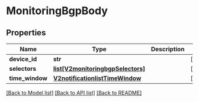# MonitoringBgpBody

## Properties
Name | Type | Description | Notes
------------ | ------------- | ------------- | -------------
**device_id** | **str** |  | [optional] 
**selectors** | [**list[V2monitoringbgpSelectors]**](V2monitoringbgpSelectors.md) |  | [optional] 
**time_window** | [**V2notificationlistTimeWindow**](V2notificationlistTimeWindow.md) |  | [optional] 

[[Back to Model list]](../README.md#documentation-for-models) [[Back to API list]](../README.md#documentation-for-api-endpoints) [[Back to README]](../README.md)

